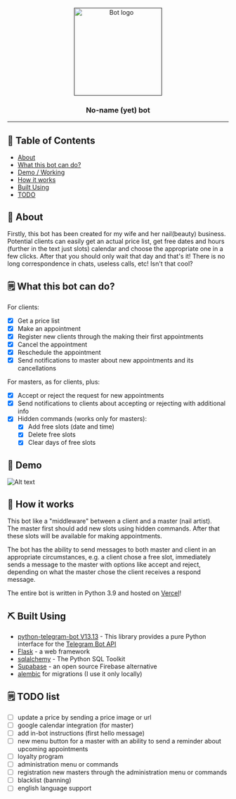 <p align="center">
  <a href="" rel="noopener">
 <img width=200px height=200px src="https://i.imgur.com/FxL5qM0.jpg" alt="Bot logo"></a>
</p>

<h3 align="center">No-name (yet) bot</h3>

---

## 📝 Table of Contents

- [About](#about)
- [What this bot can do?](#just_do_it)
- [Demo / Working](#demo)
- [How it works](#working)
- [Built Using](#built_using)
- [TODO](#todo_list)

## 🧐 About <a name = "about"></a>

Firstly, this bot has been created for my wife and her nail(beauty) business. Potential clients can easily get an actual price list, get free dates and hours (further in the text just slots) calendar and choose the appropriate one in a few clicks. After that you should only wait that day and that's it! There is no long correspondence in chats, useless calls, etc! Isn't that cool?

## 🗒️ What this bot can do? <a name = "just_do_it"></a>

For clients:

- [x] Get a price list
- [x] Make an appointment
- [x] Register new clients through the making their first appointments
- [x] Cancel the appointment
- [x] Reschedule the appointment
- [x] Send notifications to master about new appointments and its cancellations

For masters, as for clients, plus:

- [x] Accept or reject the request for new appointments
- [x] Send notifications to clients about accepting or rejecting with additional info
- [x] Hidden commands (works only for masters):
  - [x] Add free slots (date and time)
  - [x] Delete free slots
  - [x] Clear days of free slots

## 🎥 Demo <a name = "demo"></a>

![Alt text](demo.gif)

## 💭 How it works <a name = "working"></a>

This bot like a "middleware" between a client and a master (nail artist).  
The master first should add new slots using hidden commands. After that these slots will be available for making appointments.

The bot has the ability to send messages to both master and client in an appropriate circumstances, e.g. a client chose a free slot, immediately sends a message to the master with options like accept and reject, depending on what the master chose the client receives a respond message.

The entire bot is written in Python 3.9 and hosted on [Vercel](https://vercel.com/)!


## ⛏️ Built Using <a name = "built_using"></a>

- [python-telegram-bot V13.13](https://docs.python-telegram-bot.org/en/v13.13/) - This library provides a pure Python interface for the [Telegram Bot API](https://core.telegram.org/bots/api)
- [Flask](https://flask.palletsprojects.com/en/3.0.x/) - a web framework
- [sqlalchemy](https://www.sqlalchemy.org/) - The Python SQL Toolkit
- [Supabase](https://supabase.com/) - an open source Firebase alternative
- [alembic](https://alembic.sqlalchemy.org/en/latest/) for migrations (I use it only locally)


## 🗒️ TODO list <a name = "todo_list"></a>

- [ ] update a price by sending a price image or url
- [ ] google calendar integration (for master)
- [ ] add in-bot instructions (first hello message)
- [ ] new menu button for a master with an ability to send a reminder about upcoming appointments
- [ ] loyalty program
- [ ] administration menu or commands
- [ ] registration new masters through the administration menu or commands
- [ ] blacklist (banning)
- [ ] english language support
